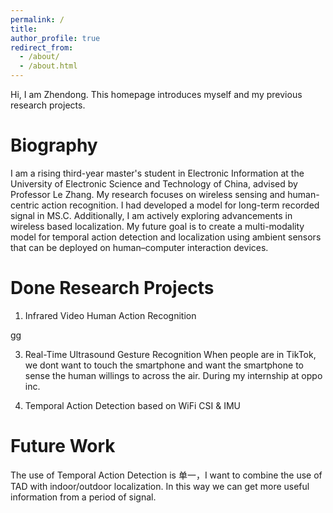 ```yaml
---
permalink: /
title: 
author_profile: true
redirect_from: 
  - /about/
  - /about.html
---
```


Hi, I am Zhendong. This homepage introduces myself and my previous research projects. 

Biography
======
I am a rising third-year master's student in Electronic Information at the University of Electronic Science and Technology of China, advised by Professor Le Zhang. My research focuses on wireless sensing and human-centric action recognition. I had developed a model for long-term recorded signal in MS.C. Additionally, I am actively exploring advancements in wireless based localization. My future goal is to create a multi-modality model for temporal action detection and localization using ambient sensors that can be deployed on human–computer interaction devices.

Done Research Projects
======
1. Infrared Video Human Action Recognition

[gg](Sit.png)

3. Real-Time Ultrasound Gesture Recognition
When people are in TikTok, we dont want to touch the smartphone and want the smartphone to sense the human willings to across the air. During my internship at oppo inc. 

4. Temporal Action Detection based on WiFi CSI & IMU


Future Work
======

The use of Temporal Action Detection is 单一，I want to combine the use of TAD with indoor/outdoor localization. In this way we can get more useful information from a period of signal.

